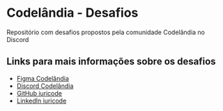 
# Codelândia - Desafios

Repositório com desafios propostos pela comunidade Codelândia no Discord
## Links para mais informações sobre os desafios

 - [Figma Codelândia](https://www.figma.com/file/Yb9IBH56g7T1hdIyZ3BMNO/Desafios---Codel%C3%A2ndia?node-id=624%3A2)
 - [Discord Codelândia](https://discord.gg/wNCWTVuxyz)
 - [GitHub iuricode](https://github.com/iuricode)
 - [LinkedIn iuricode](https://www.linkedin.com/in/iuricode/)
